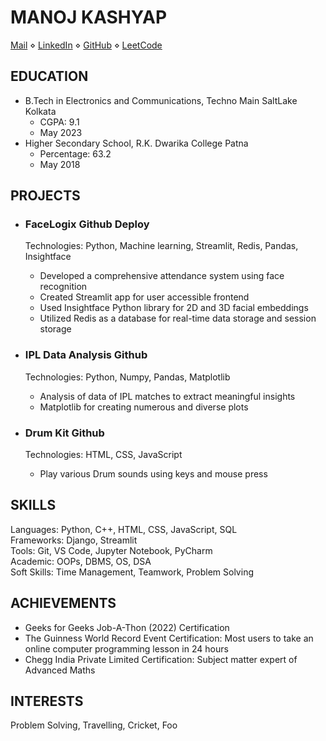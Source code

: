 <h1>MANOJ KASHYAP</h1>

<p>
    <a href="mailto:your-email@example.com">Mail</a> ⋄
    <a href="https://www.linkedin.com/in/your-linkedin-profile">LinkedIn</a> ⋄
    <a href="https://github.com/your-github-username">GitHub</a> ⋄
    <a href="https://leetcode.com/your-leetcode-username">LeetCode</a>
</p>

<h2>EDUCATION</h2>

<ul>
    <li>
        B.Tech in Electronics and Communications, Techno Main SaltLake Kolkata
        <ul>
            <li>CGPA: 9.1</li>
            <li>May 2023</li>
        </ul>
    </li>
    <li>
        Higher Secondary School, R.K. Dwarika College Patna
        <ul>
            <li>Percentage: 63.2</li>
            <li>May 2018</li>
        </ul>
    </li>
</ul>

<h2>PROJECTS</h2>

<ul>
    <li>
        <h3>FaceLogix Github Deploy</h3>
        <p>Technologies: Python, Machine learning, Streamlit, Redis, Pandas, Insightface</p>
        <ul>
            <li>Developed a comprehensive attendance system using face recognition</li>
            <li>Created Streamlit app for user accessible frontend</li>
            <li>Used Insightface Python library for 2D and 3D facial embeddings</li>
            <li>Utilized Redis as a database for real-time data storage and session storage</li>
        </ul>
    </li>
    <li>
        <h3>IPL Data Analysis Github</h3>
        <p>Technologies: Python, Numpy, Pandas, Matplotlib</p>
        <ul>
            <li>Analysis of data of IPL matches to extract meaningful insights</li>
            <li>Matplotlib for creating numerous and diverse plots</li>
        </ul>
    </li>
    <li>
        <h3>Drum Kit Github</h3>
        <p>Technologies: HTML, CSS, JavaScript</p>
        <ul>
            <li>Play various Drum sounds using keys and mouse press</li>
        </ul>
    </li>
</ul>

<h2>SKILLS</h2>

<p>
    Languages: Python, C++, HTML, CSS, JavaScript, SQL<br>
    Frameworks: Django, Streamlit<br>
    Tools: Git, VS Code, Jupyter Notebook, PyCharm<br>
    Academic: OOPs, DBMS, OS, DSA<br>
    Soft Skills: Time Management, Teamwork, Problem Solving
</p>

<h2>ACHIEVEMENTS</h2>

<ul>
    <li>Geeks for Geeks Job-A-Thon (2022) Certification</li>
    <li>The Guinness World Record Event Certification: Most users to take an online computer programming lesson in 24 hours</li>
    <li>Chegg India Private Limited Certification: Subject matter expert of Advanced Maths</li>
</ul>

<h2>INTERESTS</h2>

<p>Problem Solving, Travelling, Cricket, Foo</p>
